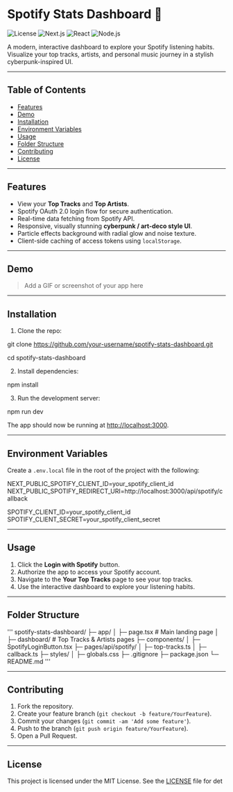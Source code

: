 # Spotify Stats Dashboard 🎵

![License](https://img.shields.io/badge/License-MIT-green) ![Next.js](https://img.shields.io/badge/Next.js-13-blue) ![React](https://img.shields.io/badge/React-18.2.0-blue) ![Node.js](https://img.shields.io/badge/Node.js-18.x-green) 

A modern, interactive dashboard to explore your Spotify listening habits. Visualize your top tracks, artists, and personal music journey in a stylish cyberpunk-inspired UI.

---

## Table of Contents

- [Features](#features)
- [Demo](#demo)
- [Installation](#installation)
- [Environment Variables](#environment-variables)
- [Usage](#usage)
- [Folder Structure](#folder-structure)
- [Contributing](#contributing)
- [License](#license)

---

## Features

- View your **Top Tracks** and **Top Artists**.
- Spotify OAuth 2.0 login flow for secure authentication.
- Real-time data fetching from Spotify API.
- Responsive, visually stunning **cyberpunk / art-deco style UI**.
- Particle effects background with radial glow and noise texture.
- Client-side caching of access tokens using `localStorage`.

---

## Demo

> Add a GIF or screenshot of your app here  

---

## Installation

1. Clone the repo:

git clone https://github.com/your-username/spotify-stats-dashboard.git

cd spotify-stats-dashboard


2. Install dependencies:

npm install


3. Run the development server:



npm run dev


The app should now be running at [http://localhost:3000](http://localhost:3000).

---

## Environment Variables

Create a `.env.local` file in the root of the project with the following:



NEXT_PUBLIC_SPOTIFY_CLIENT_ID=your_spotify_client_id
NEXT_PUBLIC_SPOTIFY_REDIRECT_URI=http://localhost:3000/api/spotify/callback

SPOTIFY_CLIENT_ID=your_spotify_client_id
SPOTIFY_CLIENT_SECRET=your_spotify_client_secret


---

## Usage

1. Click the **Login with Spotify** button.
2. Authorize the app to access your Spotify account.
3. Navigate to the **Your Top Tracks** page to see your top tracks.
4. Use the interactive dashboard to explore your listening habits.

---

## Folder Structure


'''
spotify-stats-dashboard/
├─ app/
│ ├─ page.tsx # Main landing page
│ ├─ dashboard/ # Top Tracks & Artists pages
├─ components/
│ ├─ SpotifyLoginButton.tsx
├─ pages/api/spotify/
│ ├─ top-tracks.ts
│ ├─ callback.ts
├─ styles/
│ ├─ globals.css
├─ .gitignore
├─ package.json
└─ README.md
'''

---

## Contributing

1. Fork the repository.
2. Create your feature branch (`git checkout -b feature/YourFeature`).
3. Commit your changes (`git commit -am 'Add some feature'`).
4. Push to the branch (`git push origin feature/YourFeature`).
5. Open a Pull Request.

---

## License

This project is licensed under the MIT License. See the [LICENSE](LICENSE) file for det